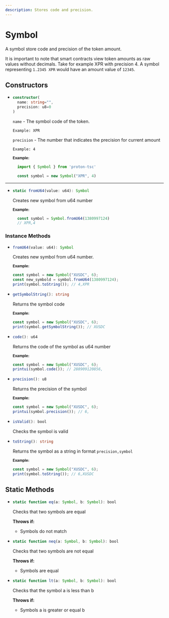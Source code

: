 ```yaml
---
description: Stores code and precision.
---
```


# Symbol

A symbol store code and precision of the token amount.

It is important to note that smart contracts view token amounts as raw values without decimals. Take for example XPR with precision 4. A symbol representing `1.2345 XPR` would have an amount value of `12345`.


## Constructors

* ```ts
  constructor(
    name: string="", 
    precision: u8=0
  )
  ```
    `name` -  The symbol code of the token.
  
      Example: XPR 

    `precision` - The number that indicates the precision for current amount 
    
      Example: 4 

    <sub>**Example:**</sub>
    ```ts
      import { Symbol } from 'proton-tsc'

      const symbol = new Symbol("XPR", 4)
    ```
 
----------------------------------------------------------------

* ```ts
  static fromU64(value: u64): Symbol
  ```
    Creates new symbol from u64 number

    <sub>**Example:**</sub>
    ```ts
      const symbol = Symbol.fromU64(1380997124)
      // XPR,4
    ```

### Instance Methods

* ```ts
  fromU64(value: u64): Symbol
  ```
  Creates new symbol from u64 number. 

  <sub>**Example:**</sub>
  ```ts
  const symbol = new Symbol("XUSDC", 6);
  const new_symbold = symbol.fromU64(1380997124);
  print(symbol.toString()); // 4,XPR
  ```

* ```ts
  getSymbolString(): string
  ```
  Returns the symbol code

  <sub>**Example:**</sub>
  ```ts
  const symbol = new Symbol("XUSDC", 6);
  print(symbol.getSymbolString()); // XUSDC
  ```

* ```ts
  code(): u64
  ```
  Returns the code of the symbol as u64 number

  <sub>**Example:**</sub>
  ```ts
  const symbol = new Symbol("XUSDC", 6);
  printui(symbol.code()); // 288909120856,
  ```

* ```ts
  precision(): u8
  ```
  Returns the precision of the symbol

  <sub>**Example:**</sub>
  ```ts
  const symbol = new Symbol("XUSDC", 6);
  printui(symbol.precision()); // 6,
  ```

* ```ts
  isValid(): bool
  ```
  Checks the symbol is valid

* ```ts
  toString(): string
  ```
  Returns the symbol as a string in format `precision,symbol`

  <sub>**Example:**</sub>
  ```ts
  const symbol = new Symbol("XUSDC", 6);
  print(symbol.toString()); // 6,XUSDC
  ```

## Static Methods

* ```ts
  static function eq(a: Symbol, b: Symbol): bool
  ```
  Checks that two symbols are equal

  **Throws if:**
    - Symbols do not match

* ```ts
  static function neq(a: Symbol, b: Symbol): bool
  ```
  Checks that two symbols are not equal

  **Throws if:**
    - Symbols are equal
  
* ```ts
  static function lt(a: Symbol, b: Symbol): bool
  ```
  Checks that the symbol a is less than b

  **Throws if:**
    - Symbols a is greater or equal b
